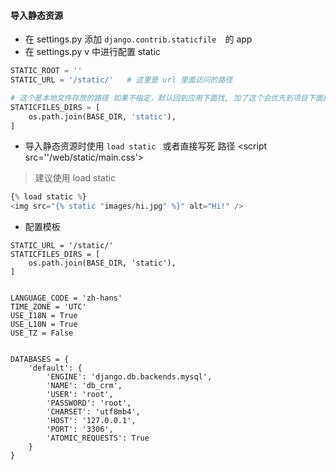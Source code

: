 #### 导入静态资源

- 在 settings.py 添加 `django.contrib.staticfile  `的 app
- 在 settings.py v 中进行配置 static 

```python
STATIC_ROOT = ''
STATIC_URL = '/static/'   # 这里是 url 里面访问的路径

# 这个是本地文件存放的路径 如果不指定，默认回到应用下面找, 加了这个会优先到项目下面找
STATICFILES_DIRS = [     
	os.path.join(BASE_DIR, 'static'),    
]
```

- 导入静态资源时使用 `load static ` 或者直接写死 路径 <script src=''/web/static/main.css'></script>

> 建议使用 load static

```python
{% load static %} 
<img src="{% static "images/hi.jpg" %}" alt="Hi!" /> 
```

- 配置模板

```
STATIC_URL = '/static/'
STATICFILES_DIRS = [
    os.path.join(BASE_DIR, 'static'),
]


LANGUAGE_CODE = 'zh-hans'
TIME_ZONE = 'UTC'
USE_I18N = True
USE_L10N = True
USE_TZ = False


DATABASES = {
    'default': {
        'ENGINE': 'django.db.backends.mysql',
        'NAME': 'db_crm',
        'USER': 'root',
        'PASSWORD': 'root',
        'CHARSET': 'utf8mb4',
        'HOST': '127.0.0.1',
        'PORT': '3306',
        'ATOMIC_REQUESTS': True
    }
}
```

